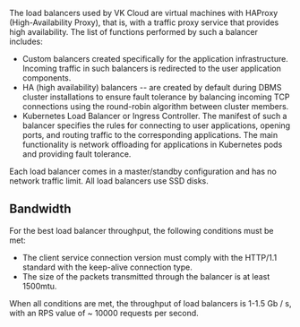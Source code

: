 The load balancers used by VK Cloud are virtual machines with HAProxy (High-Availability Proxy), that is, with a traffic proxy service that provides high availability.
The list of functions performed by such a balancer includes:

- Custom balancers created specifically for the application infrastructure. Incoming traffic in such balancers is redirected to the user application components.
- HA (high availability) balancers -- are created by default during DBMS cluster installations to ensure fault tolerance by balancing incoming TCP connections using the round-robin algorithm between cluster members.
- Kubernetes Load Balancer or Ingress Controller. The manifest of such a balancer specifies the rules for connecting to user applications, opening ports, and routing traffic to the corresponding applications. The main functionality is network offloading for applications in Kubernetes pods and providing fault tolerance.

Each load balancer comes in a master/standby configuration and has no network traffic limit. All load balancers use SSD disks.

## Bandwidth

For the best load balancer throughput, the following conditions must be met:

- The client service connection version must comply with the HTTP/1.1 standard with the keep-alive connection type.
- The size of the packets transmitted through the balancer is at least 1500mtu.

When all conditions are met, the throughput of load balancers is 1-1.5 Gb / s, with an RPS value of ~ 10000 requests per second.
